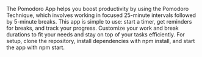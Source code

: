 The Pomodoro App helps you boost productivity by using the Pomodoro Technique, which involves working in focused 25-minute intervals followed by 5-minute breaks. 
This app is simple to use: start a timer, get reminders for breaks, and track your progress. Customize your work and break durations to fit your needs
and stay on top of your tasks efficiently. For setup, clone the repository, install dependencies with npm install, and start the app with npm start.

